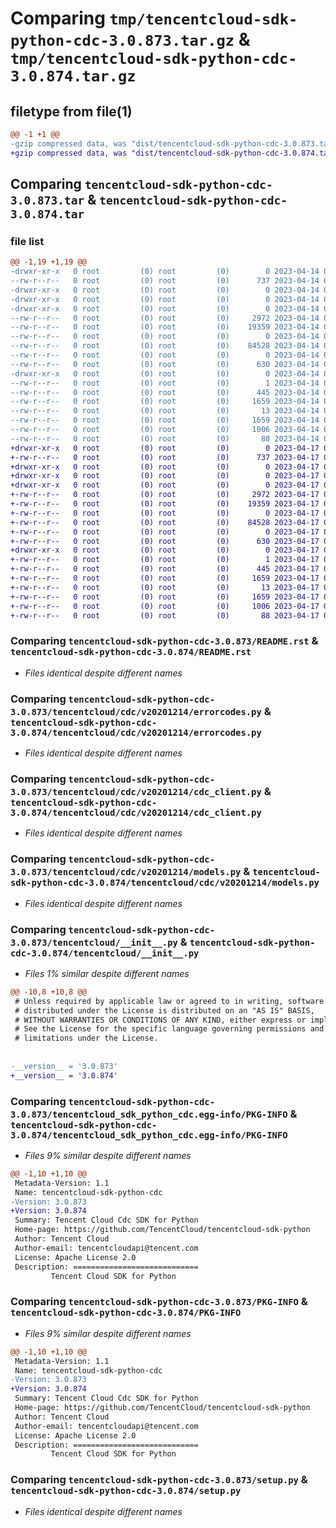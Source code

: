 # Comparing `tmp/tencentcloud-sdk-python-cdc-3.0.873.tar.gz` & `tmp/tencentcloud-sdk-python-cdc-3.0.874.tar.gz`

## filetype from file(1)

```diff
@@ -1 +1 @@
-gzip compressed data, was "dist/tencentcloud-sdk-python-cdc-3.0.873.tar", last modified: Fri Apr 14 00:24:00 2023, max compression
+gzip compressed data, was "dist/tencentcloud-sdk-python-cdc-3.0.874.tar", last modified: Mon Apr 17 00:23:15 2023, max compression
```

## Comparing `tencentcloud-sdk-python-cdc-3.0.873.tar` & `tencentcloud-sdk-python-cdc-3.0.874.tar`

### file list

```diff
@@ -1,19 +1,19 @@
-drwxr-xr-x   0 root         (0) root         (0)        0 2023-04-14 00:24:00.000000 tencentcloud-sdk-python-cdc-3.0.873/
--rw-r--r--   0 root         (0) root         (0)      737 2023-04-14 00:24:00.000000 tencentcloud-sdk-python-cdc-3.0.873/README.rst
-drwxr-xr-x   0 root         (0) root         (0)        0 2023-04-14 00:24:00.000000 tencentcloud-sdk-python-cdc-3.0.873/tencentcloud/
-drwxr-xr-x   0 root         (0) root         (0)        0 2023-04-14 00:24:00.000000 tencentcloud-sdk-python-cdc-3.0.873/tencentcloud/cdc/
-drwxr-xr-x   0 root         (0) root         (0)        0 2023-04-14 00:24:00.000000 tencentcloud-sdk-python-cdc-3.0.873/tencentcloud/cdc/v20201214/
--rw-r--r--   0 root         (0) root         (0)     2972 2023-04-14 00:24:00.000000 tencentcloud-sdk-python-cdc-3.0.873/tencentcloud/cdc/v20201214/errorcodes.py
--rw-r--r--   0 root         (0) root         (0)    19359 2023-04-14 00:24:00.000000 tencentcloud-sdk-python-cdc-3.0.873/tencentcloud/cdc/v20201214/cdc_client.py
--rw-r--r--   0 root         (0) root         (0)        0 2023-04-14 00:24:00.000000 tencentcloud-sdk-python-cdc-3.0.873/tencentcloud/cdc/v20201214/__init__.py
--rw-r--r--   0 root         (0) root         (0)    84528 2023-04-14 00:24:00.000000 tencentcloud-sdk-python-cdc-3.0.873/tencentcloud/cdc/v20201214/models.py
--rw-r--r--   0 root         (0) root         (0)        0 2023-04-14 00:24:00.000000 tencentcloud-sdk-python-cdc-3.0.873/tencentcloud/cdc/__init__.py
--rw-r--r--   0 root         (0) root         (0)      630 2023-04-14 00:24:00.000000 tencentcloud-sdk-python-cdc-3.0.873/tencentcloud/__init__.py
-drwxr-xr-x   0 root         (0) root         (0)        0 2023-04-14 00:24:00.000000 tencentcloud-sdk-python-cdc-3.0.873/tencentcloud_sdk_python_cdc.egg-info/
--rw-r--r--   0 root         (0) root         (0)        1 2023-04-14 00:24:00.000000 tencentcloud-sdk-python-cdc-3.0.873/tencentcloud_sdk_python_cdc.egg-info/dependency_links.txt
--rw-r--r--   0 root         (0) root         (0)      445 2023-04-14 00:24:00.000000 tencentcloud-sdk-python-cdc-3.0.873/tencentcloud_sdk_python_cdc.egg-info/SOURCES.txt
--rw-r--r--   0 root         (0) root         (0)     1659 2023-04-14 00:24:00.000000 tencentcloud-sdk-python-cdc-3.0.873/tencentcloud_sdk_python_cdc.egg-info/PKG-INFO
--rw-r--r--   0 root         (0) root         (0)       13 2023-04-14 00:24:00.000000 tencentcloud-sdk-python-cdc-3.0.873/tencentcloud_sdk_python_cdc.egg-info/top_level.txt
--rw-r--r--   0 root         (0) root         (0)     1659 2023-04-14 00:24:00.000000 tencentcloud-sdk-python-cdc-3.0.873/PKG-INFO
--rw-r--r--   0 root         (0) root         (0)     1006 2023-04-14 00:24:00.000000 tencentcloud-sdk-python-cdc-3.0.873/setup.py
--rw-r--r--   0 root         (0) root         (0)       88 2023-04-14 00:24:00.000000 tencentcloud-sdk-python-cdc-3.0.873/setup.cfg
+drwxr-xr-x   0 root         (0) root         (0)        0 2023-04-17 00:23:15.000000 tencentcloud-sdk-python-cdc-3.0.874/
+-rw-r--r--   0 root         (0) root         (0)      737 2023-04-17 00:23:15.000000 tencentcloud-sdk-python-cdc-3.0.874/README.rst
+drwxr-xr-x   0 root         (0) root         (0)        0 2023-04-17 00:23:15.000000 tencentcloud-sdk-python-cdc-3.0.874/tencentcloud/
+drwxr-xr-x   0 root         (0) root         (0)        0 2023-04-17 00:23:15.000000 tencentcloud-sdk-python-cdc-3.0.874/tencentcloud/cdc/
+drwxr-xr-x   0 root         (0) root         (0)        0 2023-04-17 00:23:15.000000 tencentcloud-sdk-python-cdc-3.0.874/tencentcloud/cdc/v20201214/
+-rw-r--r--   0 root         (0) root         (0)     2972 2023-04-17 00:23:15.000000 tencentcloud-sdk-python-cdc-3.0.874/tencentcloud/cdc/v20201214/errorcodes.py
+-rw-r--r--   0 root         (0) root         (0)    19359 2023-04-17 00:23:15.000000 tencentcloud-sdk-python-cdc-3.0.874/tencentcloud/cdc/v20201214/cdc_client.py
+-rw-r--r--   0 root         (0) root         (0)        0 2023-04-17 00:23:15.000000 tencentcloud-sdk-python-cdc-3.0.874/tencentcloud/cdc/v20201214/__init__.py
+-rw-r--r--   0 root         (0) root         (0)    84528 2023-04-17 00:23:15.000000 tencentcloud-sdk-python-cdc-3.0.874/tencentcloud/cdc/v20201214/models.py
+-rw-r--r--   0 root         (0) root         (0)        0 2023-04-17 00:23:15.000000 tencentcloud-sdk-python-cdc-3.0.874/tencentcloud/cdc/__init__.py
+-rw-r--r--   0 root         (0) root         (0)      630 2023-04-17 00:23:15.000000 tencentcloud-sdk-python-cdc-3.0.874/tencentcloud/__init__.py
+drwxr-xr-x   0 root         (0) root         (0)        0 2023-04-17 00:23:15.000000 tencentcloud-sdk-python-cdc-3.0.874/tencentcloud_sdk_python_cdc.egg-info/
+-rw-r--r--   0 root         (0) root         (0)        1 2023-04-17 00:23:15.000000 tencentcloud-sdk-python-cdc-3.0.874/tencentcloud_sdk_python_cdc.egg-info/dependency_links.txt
+-rw-r--r--   0 root         (0) root         (0)      445 2023-04-17 00:23:15.000000 tencentcloud-sdk-python-cdc-3.0.874/tencentcloud_sdk_python_cdc.egg-info/SOURCES.txt
+-rw-r--r--   0 root         (0) root         (0)     1659 2023-04-17 00:23:15.000000 tencentcloud-sdk-python-cdc-3.0.874/tencentcloud_sdk_python_cdc.egg-info/PKG-INFO
+-rw-r--r--   0 root         (0) root         (0)       13 2023-04-17 00:23:15.000000 tencentcloud-sdk-python-cdc-3.0.874/tencentcloud_sdk_python_cdc.egg-info/top_level.txt
+-rw-r--r--   0 root         (0) root         (0)     1659 2023-04-17 00:23:15.000000 tencentcloud-sdk-python-cdc-3.0.874/PKG-INFO
+-rw-r--r--   0 root         (0) root         (0)     1006 2023-04-17 00:23:15.000000 tencentcloud-sdk-python-cdc-3.0.874/setup.py
+-rw-r--r--   0 root         (0) root         (0)       88 2023-04-17 00:23:15.000000 tencentcloud-sdk-python-cdc-3.0.874/setup.cfg
```

### Comparing `tencentcloud-sdk-python-cdc-3.0.873/README.rst` & `tencentcloud-sdk-python-cdc-3.0.874/README.rst`

 * *Files identical despite different names*

### Comparing `tencentcloud-sdk-python-cdc-3.0.873/tencentcloud/cdc/v20201214/errorcodes.py` & `tencentcloud-sdk-python-cdc-3.0.874/tencentcloud/cdc/v20201214/errorcodes.py`

 * *Files identical despite different names*

### Comparing `tencentcloud-sdk-python-cdc-3.0.873/tencentcloud/cdc/v20201214/cdc_client.py` & `tencentcloud-sdk-python-cdc-3.0.874/tencentcloud/cdc/v20201214/cdc_client.py`

 * *Files identical despite different names*

### Comparing `tencentcloud-sdk-python-cdc-3.0.873/tencentcloud/cdc/v20201214/models.py` & `tencentcloud-sdk-python-cdc-3.0.874/tencentcloud/cdc/v20201214/models.py`

 * *Files identical despite different names*

### Comparing `tencentcloud-sdk-python-cdc-3.0.873/tencentcloud/__init__.py` & `tencentcloud-sdk-python-cdc-3.0.874/tencentcloud/__init__.py`

 * *Files 1% similar despite different names*

```diff
@@ -10,8 +10,8 @@
 # Unless required by applicable law or agreed to in writing, software
 # distributed under the License is distributed on an "AS IS" BASIS,
 # WITHOUT WARRANTIES OR CONDITIONS OF ANY KIND, either express or implied.
 # See the License for the specific language governing permissions and
 # limitations under the License.
 
 
-__version__ = '3.0.873'
+__version__ = '3.0.874'
```

### Comparing `tencentcloud-sdk-python-cdc-3.0.873/tencentcloud_sdk_python_cdc.egg-info/PKG-INFO` & `tencentcloud-sdk-python-cdc-3.0.874/tencentcloud_sdk_python_cdc.egg-info/PKG-INFO`

 * *Files 9% similar despite different names*

```diff
@@ -1,10 +1,10 @@
 Metadata-Version: 1.1
 Name: tencentcloud-sdk-python-cdc
-Version: 3.0.873
+Version: 3.0.874
 Summary: Tencent Cloud Cdc SDK for Python
 Home-page: https://github.com/TencentCloud/tencentcloud-sdk-python
 Author: Tencent Cloud
 Author-email: tencentcloudapi@tencent.com
 License: Apache License 2.0
 Description: ============================
         Tencent Cloud SDK for Python
```

### Comparing `tencentcloud-sdk-python-cdc-3.0.873/PKG-INFO` & `tencentcloud-sdk-python-cdc-3.0.874/PKG-INFO`

 * *Files 9% similar despite different names*

```diff
@@ -1,10 +1,10 @@
 Metadata-Version: 1.1
 Name: tencentcloud-sdk-python-cdc
-Version: 3.0.873
+Version: 3.0.874
 Summary: Tencent Cloud Cdc SDK for Python
 Home-page: https://github.com/TencentCloud/tencentcloud-sdk-python
 Author: Tencent Cloud
 Author-email: tencentcloudapi@tencent.com
 License: Apache License 2.0
 Description: ============================
         Tencent Cloud SDK for Python
```

### Comparing `tencentcloud-sdk-python-cdc-3.0.873/setup.py` & `tencentcloud-sdk-python-cdc-3.0.874/setup.py`

 * *Files identical despite different names*

